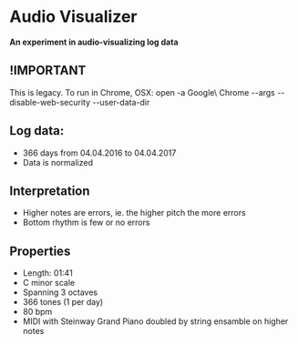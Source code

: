 # Audio Visualizer

**An experiment in audio-visualizing log data**

## !IMPORTANT
This is legacy. To run in Chrome, OSX:
open -a Google\ Chrome --args --disable-web-security --user-data-dir

## Log data:
* 366 days from 04.04.2016 to 04.04.2017
* Data is normalized

## Interpretation
* Higher notes are errors, ie. the higher pitch the more errors
* Bottom rhythm is few or no errors

## Properties
* Length: 01:41
* C minor scale
* Spanning 3 octaves
* 366 tones (1 per day)
* 80 bpm
* MIDI with Steinway Grand Piano doubled by string ensamble on higher notes
